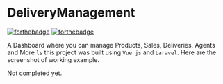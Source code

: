 # DeliveryManagement

[![forthebadge](http://forthebadge.com/images/badges/made-with-vue.svg)](http://forthebadge.com)
[![forthebadge](http://forthebadge.com/images/badges/built-with-love.svg)](http://forthebadge.com)


A Dashboard where you can manage Products, Sales, Deliveries, Agents and More `ls` this project was built using `Vue js` and `Laravel`. Here are the screenshot of working example.

Not completed yet.

